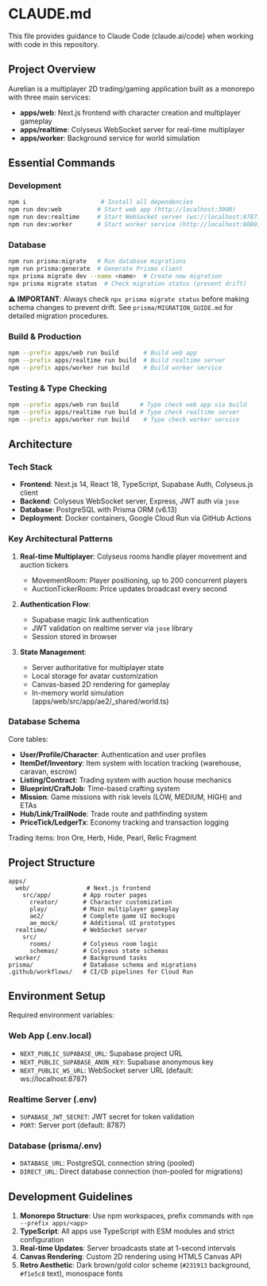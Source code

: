 # CLAUDE.md

This file provides guidance to Claude Code (claude.ai/code) when working with code in this repository.

## Project Overview

Aurelian is a multiplayer 2D trading/gaming application built as a monorepo with three main services:
- **apps/web**: Next.js frontend with character creation and multiplayer gameplay
- **apps/realtime**: Colyseus WebSocket server for real-time multiplayer
- **apps/worker**: Background service for world simulation

## Essential Commands

### Development
```bash
npm i                     # Install all dependencies
npm run dev:web          # Start web app (http://localhost:3000)
npm run dev:realtime     # Start WebSocket server (ws://localhost:8787)
npm run dev:worker       # Start worker service (http://localhost:8080)
```

### Database
```bash
npm run prisma:migrate   # Run database migrations
npm run prisma:generate  # Generate Prisma client
npx prisma migrate dev --name <name>  # Create new migration
npx prisma migrate status  # Check migration status (prevent drift)
```

⚠️ **IMPORTANT**: Always check `npx prisma migrate status` before making schema changes to prevent drift. See `prisma/MIGRATION_GUIDE.md` for detailed migration procedures.

### Build & Production
```bash
npm --prefix apps/web run build       # Build web app
npm --prefix apps/realtime run build  # Build realtime server
npm --prefix apps/worker run build    # Build worker service
```

### Testing & Type Checking
```bash
npm --prefix apps/web run build      # Type check web app via build
npm --prefix apps/realtime run build # Type check realtime server
npm --prefix apps/worker run build    # Type check worker service
```

## Architecture

### Tech Stack
- **Frontend**: Next.js 14, React 18, TypeScript, Supabase Auth, Colyseus.js client
- **Backend**: Colyseus WebSocket server, Express, JWT auth via `jose`
- **Database**: PostgreSQL with Prisma ORM (v6.13)
- **Deployment**: Docker containers, Google Cloud Run via GitHub Actions

### Key Architectural Patterns

1. **Real-time Multiplayer**: Colyseus rooms handle player movement and auction tickers
   - MovementRoom: Player positioning, up to 200 concurrent players
   - AuctionTickerRoom: Price updates broadcast every second
   
2. **Authentication Flow**: 
   - Supabase magic link authentication
   - JWT validation on realtime server via `jose` library
   - Session stored in browser

3. **State Management**:
   - Server authoritative for multiplayer state
   - Local storage for avatar customization
   - Canvas-based 2D rendering for gameplay
   - In-memory world simulation (apps/web/src/app/ae2/_shared/world.ts)

### Database Schema
Core tables:
- **User/Profile/Character**: Authentication and user profiles
- **ItemDef/Inventory**: Item system with location tracking (warehouse, caravan, escrow)
- **Listing/Contract**: Trading system with auction house mechanics
- **Blueprint/CraftJob**: Time-based crafting system
- **Mission**: Game missions with risk levels (LOW, MEDIUM, HIGH) and ETAs
- **Hub/Link/TrailNode**: Trade route and pathfinding system
- **PriceTick/LedgerTx**: Economy tracking and transaction logging

Trading items: Iron Ore, Herb, Hide, Pearl, Relic Fragment

## Project Structure

```
apps/
  web/                # Next.js frontend
    src/app/         # App router pages
      creator/       # Character customization
      play/          # Main multiplayer gameplay
      ae2/           # Complete game UI mockups
      ae_mock/       # Additional UI prototypes
  realtime/          # WebSocket server
    src/
      rooms/         # Colyseus room logic
      schemas/       # Colyseus state schemas
  worker/            # Background tasks
prisma/              # Database schema and migrations
.github/workflows/   # CI/CD pipelines for Cloud Run
```

## Environment Setup

Required environment variables:

### Web App (.env.local)
- `NEXT_PUBLIC_SUPABASE_URL`: Supabase project URL
- `NEXT_PUBLIC_SUPABASE_ANON_KEY`: Supabase anonymous key
- `NEXT_PUBLIC_WS_URL`: WebSocket server URL (default: ws://localhost:8787)

### Realtime Server (.env)
- `SUPABASE_JWT_SECRET`: JWT secret for token validation
- `PORT`: Server port (default: 8787)

### Database (prisma/.env)
- `DATABASE_URL`: PostgreSQL connection string (pooled)
- `DIRECT_URL`: Direct database connection (non-pooled for migrations)

## Development Guidelines

1. **Monorepo Structure**: Use npm workspaces, prefix commands with `npm --prefix apps/<app>`
2. **TypeScript**: All apps use TypeScript with ESM modules and strict configuration
3. **Real-time Updates**: Server broadcasts state at 1-second intervals
4. **Canvas Rendering**: Custom 2D rendering using HTML5 Canvas API
5. **Retro Aesthetic**: Dark brown/gold color scheme (`#231913` background, `#f1e5c8` text), monospace fonts